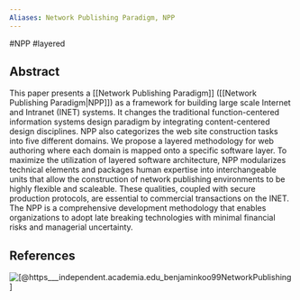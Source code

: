 ```yaml
---
Aliases: Network Publishing Paradigm, NPP
---
```

#NPP #layered

## Abstract
This paper presents a [[Network Publishing Paradigm]] ([[Network Publishing Paradigm|NPP]]) as a framework for building large scale
Internet and Intranet (INET) systems. It changes the traditional function-centered information
systems design paradigm by integrating content-centered design disciplines. NPP also categorizes
the web site construction tasks into five different domains. We propose a layered methodology for
web authoring where each domain is mapped onto a specific software layer. To maximize the
utilization of layered software architecture, NPP modularizes technical elements and packages
human expertise into interchangeable units that allow the construction of network publishing
environments to be highly flexible and scaleable. These qualities, coupled with secure production
protocols, are essential to commercial transactions on the INET. The NPP is a comprehensive
development methodology that enables organizations to adopt late breaking technologies with
minimal financial risks and managerial uncertainty.

## References

![[@https___independent.academia.edu_benjaminkoo99NetworkPublishing]](@https___independent.academia.edu_benjaminkoo99NetworkPublishing)
